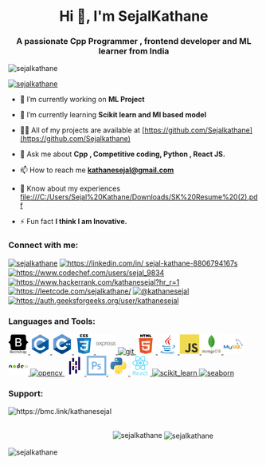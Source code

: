 <h1 align="center">Hi 👋, I'm SejalKathane</h1>
<h3 align="center">A passionate Cpp Programmer , frontend developer and ML learner from India</h3>

<p align="left"> <img src="https://komarev.com/ghpvc/?username=sejalkathane&label=Profile%20views&color=0e75b6&style=flat" alt="sejalkathane" /> </p>

<p align="left"> <a href="https://twitter.com/sejalkathane" target="blank"><img src="https://img.shields.io/twitter/follow/sejalkathane?logo=twitter&style=for-the-badge" alt="sejalkathane" /></a> </p>

- 🔭 I’m currently working on **ML Project**

- 🌱 I’m currently learning **Scikit learn and Ml based model**

- 👨‍💻 All of my projects are available at [https://github.com/Sejalkathane](https://github.com/Sejalkathane)

- 💬 Ask me about **Cpp , Competitive coding, Python , React JS.**

- 📫 How to reach me **kathanesejal@gmail.com**

- 📄 Know about my experiences [file:///C:/Users/Sejal%20Kathane/Downloads/SK%20Resume%20(2).pdf](file:///C:/Users/Sejal%20Kathane/Downloads/SK%20Resume%20(2).pdf)

- ⚡ Fun fact **I think I am Inovative.**

<h3 align="left">Connect with me:</h3>
<p align="left">
<a href="https://twitter.com/sejalkathane" target="blank"><img align="center" src="https://raw.githubusercontent.com/rahuldkjain/github-profile-readme-generator/master/src/images/icons/Social/twitter.svg" alt="sejalkathane" height="30" width="40" /></a>
<a href="https://linkedin.com/in/https://linkedin.com/in/ sejal-kathane-8806794167s" target="blank"><img align="center" src="https://raw.githubusercontent.com/rahuldkjain/github-profile-readme-generator/master/src/images/icons/Social/linked-in-alt.svg" alt="https://linkedin.com/in/ sejal-kathane-8806794167s" height="30" width="40" /></a>
<a href="https://www.codechef.com/users/https://www.codechef.com/users/sejal_9834" target="blank"><img align="center" src="https://cdn.jsdelivr.net/npm/simple-icons@3.1.0/icons/codechef.svg" alt="https://www.codechef.com/users/sejal_9834" height="30" width="40" /></a>
<a href="https://www.hackerrank.com/https://www.hackerrank.com/kathanesejal?hr_r=1" target="blank"><img align="center" src="https://raw.githubusercontent.com/rahuldkjain/github-profile-readme-generator/master/src/images/icons/Social/hackerrank.svg" alt="https://www.hackerrank.com/kathanesejal?hr_r=1" height="30" width="40" /></a>
<a href="https://www.leetcode.com/https://leetcode.com/sejalkathane/" target="blank"><img align="center" src="https://raw.githubusercontent.com/rahuldkjain/github-profile-readme-generator/master/src/images/icons/Social/leet-code.svg" alt="https://leetcode.com/sejalkathane/" height="30" width="40" /></a>
<a href="https://www.hackerearth.com/@kathanesejal" target="blank"><img align="center" src="https://raw.githubusercontent.com/rahuldkjain/github-profile-readme-generator/master/src/images/icons/Social/hackerearth.svg" alt="@kathanesejal" height="30" width="40" /></a>
<a href="https://auth.geeksforgeeks.org/user/https://auth.geeksforgeeks.org/user/kathanesejal" target="blank"><img align="center" src="https://raw.githubusercontent.com/rahuldkjain/github-profile-readme-generator/master/src/images/icons/Social/geeks-for-geeks.svg" alt="https://auth.geeksforgeeks.org/user/kathanesejal" height="30" width="40" /></a>
</p>

<h3 align="left">Languages and Tools:</h3>
<p align="left"> <a href="https://getbootstrap.com" target="_blank" rel="noreferrer"> <img src="https://raw.githubusercontent.com/devicons/devicon/master/icons/bootstrap/bootstrap-plain-wordmark.svg" alt="bootstrap" width="40" height="40"/> </a> <a href="https://www.cprogramming.com/" target="_blank" rel="noreferrer"> <img src="https://raw.githubusercontent.com/devicons/devicon/master/icons/c/c-original.svg" alt="c" width="40" height="40"/> </a> <a href="https://www.w3schools.com/cpp/" target="_blank" rel="noreferrer"> <img src="https://raw.githubusercontent.com/devicons/devicon/master/icons/cplusplus/cplusplus-original.svg" alt="cplusplus" width="40" height="40"/> </a> <a href="https://www.w3schools.com/css/" target="_blank" rel="noreferrer"> <img src="https://raw.githubusercontent.com/devicons/devicon/master/icons/css3/css3-original-wordmark.svg" alt="css3" width="40" height="40"/> </a> <a href="https://expressjs.com" target="_blank" rel="noreferrer"> <img src="https://raw.githubusercontent.com/devicons/devicon/master/icons/express/express-original-wordmark.svg" alt="express" width="40" height="40"/> </a> <a href="https://git-scm.com/" target="_blank" rel="noreferrer"> <img src="https://www.vectorlogo.zone/logos/git-scm/git-scm-icon.svg" alt="git" width="40" height="40"/> </a> <a href="https://www.w3.org/html/" target="_blank" rel="noreferrer"> <img src="https://raw.githubusercontent.com/devicons/devicon/master/icons/html5/html5-original-wordmark.svg" alt="html5" width="40" height="40"/> </a> <a href="https://www.java.com" target="_blank" rel="noreferrer"> <img src="https://raw.githubusercontent.com/devicons/devicon/master/icons/java/java-original.svg" alt="java" width="40" height="40"/> </a> <a href="https://developer.mozilla.org/en-US/docs/Web/JavaScript" target="_blank" rel="noreferrer"> <img src="https://raw.githubusercontent.com/devicons/devicon/master/icons/javascript/javascript-original.svg" alt="javascript" width="40" height="40"/> </a> <a href="https://www.mongodb.com/" target="_blank" rel="noreferrer"> <img src="https://raw.githubusercontent.com/devicons/devicon/master/icons/mongodb/mongodb-original-wordmark.svg" alt="mongodb" width="40" height="40"/> </a> <a href="https://www.mysql.com/" target="_blank" rel="noreferrer"> <img src="https://raw.githubusercontent.com/devicons/devicon/master/icons/mysql/mysql-original-wordmark.svg" alt="mysql" width="40" height="40"/> </a> <a href="https://nodejs.org" target="_blank" rel="noreferrer"> <img src="https://raw.githubusercontent.com/devicons/devicon/master/icons/nodejs/nodejs-original-wordmark.svg" alt="nodejs" width="40" height="40"/> </a> <a href="https://opencv.org/" target="_blank" rel="noreferrer"> <img src="https://www.vectorlogo.zone/logos/opencv/opencv-icon.svg" alt="opencv" width="40" height="40"/> </a> <a href="https://pandas.pydata.org/" target="_blank" rel="noreferrer"> <img src="https://raw.githubusercontent.com/devicons/devicon/2ae2a900d2f041da66e950e4d48052658d850630/icons/pandas/pandas-original.svg" alt="pandas" width="40" height="40"/> </a> <a href="https://www.photoshop.com/en" target="_blank" rel="noreferrer"> <img src="https://raw.githubusercontent.com/devicons/devicon/master/icons/photoshop/photoshop-line.svg" alt="photoshop" width="40" height="40"/> </a> <a href="https://www.python.org" target="_blank" rel="noreferrer"> <img src="https://raw.githubusercontent.com/devicons/devicon/master/icons/python/python-original.svg" alt="python" width="40" height="40"/> </a> <a href="https://reactjs.org/" target="_blank" rel="noreferrer"> <img src="https://raw.githubusercontent.com/devicons/devicon/master/icons/react/react-original-wordmark.svg" alt="react" width="40" height="40"/> </a> <a href="https://scikit-learn.org/" target="_blank" rel="noreferrer"> <img src="https://upload.wikimedia.org/wikipedia/commons/0/05/Scikit_learn_logo_small.svg" alt="scikit_learn" width="40" height="40"/> </a> <a href="https://seaborn.pydata.org/" target="_blank" rel="noreferrer"> <img src="https://seaborn.pydata.org/_images/logo-mark-lightbg.svg" alt="seaborn" width="40" height="40"/> </a> </p>

<h3 align="left">Support:</h3>
<p><a href="https://www.buymeacoffee.com/https://bmc.link/kathanesejal"> <img align="left" src="https://cdn.buymeacoffee.com/buttons/v2/default-yellow.png" height="50" width="210" alt="https://bmc.link/kathanesejal" /></a></p><br><br>

<p><img align="left" src="https://github-readme-stats.vercel.app/api/top-langs?username=sejalkathane&show_icons=true&locale=en&layout=compact" alt="sejalkathane" /></p>

<p>&nbsp;<img align="center" src="https://github-readme-stats.vercel.app/api?username=sejalkathane&show_icons=true&locale=en" alt="sejalkathane" /></p>

<p><img align="center" src="https://github-readme-streak-stats.herokuapp.com/?user=sejalkathane&" alt="sejalkathane" /></p>
